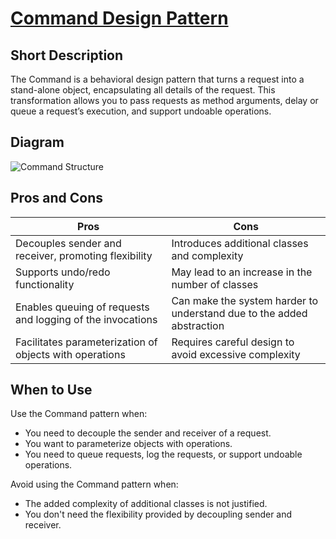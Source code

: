 # [Command Design Pattern](https://refactoring.guru/design-patterns/command)

## Short Description

The Command is a behavioral design pattern that turns a request into a stand-alone object, encapsulating all details of the request. This transformation allows you to pass requests as method arguments, delay or queue a request’s execution, and support undoable operations.

## Diagram

![Command Structure](https://refactoring.guru/images/patterns/diagrams/command/structure.png)

## Pros and Cons

| Pros                                                                 | Cons                                                                 |
|----------------------------------------------------------------------|----------------------------------------------------------------------|
| Decouples sender and receiver, promoting flexibility                 | Introduces additional classes and complexity                         |
| Supports undo/redo functionality                                     | May lead to an increase in the number of classes                    |
| Enables queuing of requests and logging of the invocations           | Can make the system harder to understand due to the added abstraction|
| Facilitates parameterization of objects with operations              | Requires careful design to avoid excessive complexity               |

## When to Use

Use the Command pattern when:

- You need to decouple the sender and receiver of a request.
- You want to parameterize objects with operations.
- You need to queue requests, log the requests, or support undoable operations.

Avoid using the Command pattern when:

- The added complexity of additional classes is not justified.
- You don't need the flexibility provided by decoupling sender and receiver.
